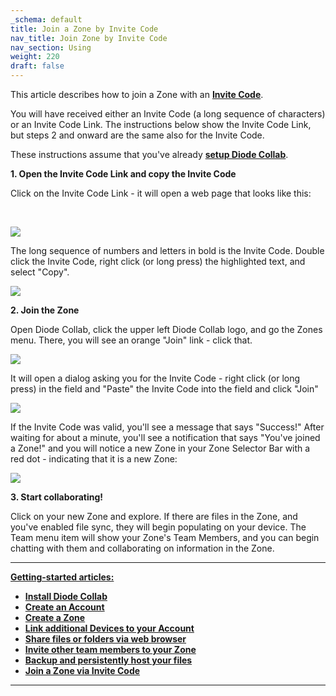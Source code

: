 ```yaml
---
_schema: default
title: Join a Zone by Invite Code
nav_title: Join Zone by Invite Code
nav_section: Using
weight: 220
draft: false
---
```

This article describes how to join a Zone with an <a href="https://app.docs.diode.io/docs/using/invite-codes/" target="_blank" rel="noopener"><strong>Invite Code</strong></a>.

You will have received either an Invite Code (a long sequence of characters) or an Invite Code Link. The instructions below show the Invite Code Link, but steps 2 and onward are the same also for the Invite Code.

These instructions assume that you've already <a href="https://app.docs.diode.io/docs/" target="_blank" rel="noopener"><strong>setup Diode Collab</strong></a>.

**1\. Open the Invite Code Link and copy the Invite Code**

Click on the Invite Code Link - it will open a web page that looks like this:

&nbsp;

![](https://files.helpdocs.io/qwk5dmv7m8/articles/uuj9ac8eqs/1650667986269/image.png)

The long sequence of numbers and letters in bold is the Invite Code. Double click the Invite Code, right click (or long press) the highlighted text, and select "Copy".

![](https://files.helpdocs.io/qwk5dmv7m8/articles/uuj9ac8eqs/1650668269716/image.png)

**2\. Join the Zone**

Open Diode Collab, click the upper left Diode Collab logo, and go the Zones menu. There, you will see an orange "Join" link - click that.

![](https://files.helpdocs.io/qwk5dmv7m8/articles/uuj9ac8eqs/1650668344829/image.png)

It will open a dialog asking you for the Invite Code - right click (or long press) in the field and "Paste" the Invite Code into the field and click "Join"

![](https://files.helpdocs.io/qwk5dmv7m8/articles/uuj9ac8eqs/1650668399029/image.png)

If the Invite Code was valid, you'll see a message that says "Success!" After waiting for about a minute, you'll see a notification that says "You've joined a Zone!" and you will notice a new Zone in your Zone Selector Bar with a red dot - indicating that it is a new Zone:

![](https://files.helpdocs.io/qwk5dmv7m8/articles/uuj9ac8eqs/1650668781280/image.png)

**3\. Start collaborating!**

Click on your new Zone and explore. If there are files in the Zone, and you've enabled file sync, they will begin populating on your device. The Team menu item will show your Zone's Team Members, and you can begin chatting with them and collaborating on information in the Zone.

---

**<u>Getting-started articles:</u>**

* <a href="https://app.docs.diode.io/docs/" target="_blank" rel="noopener"><strong>Install Diode Collab</strong></a>
* <a href="https://app.docs.diode.io/docs/using/getting-started/" target="_blank" rel="noopener"><strong>Create an Account</strong></a>
* <a href="https://app.docs.diode.io/docs/using/create-a-zone/" target="_blank" rel="noopener"><strong>Create a Zone</strong></a>
* <a href="https://app.docs.diode.io/docs/using/linked-devices/" target="_blank" rel="noopener"><strong>Link additional Devices to your Account</strong></a>
* <a href="https://app.docs.diode.io/docs/using/share-a-file-or-folder-via-web-browser/" target="_blank" rel="noopener"><strong>Share files or folders via web browser</strong></a>
* <a href="https://app.docs.diode.io/docs/using/add-a-team-member-or-additional-device/" target="_blank" rel="noopener"><strong>Invite other team members to your Zone</strong></a>
* <a href="https://app.docs.diode.io/docs/using/backup-your-confidential-files/" target="_blank" rel="noopener"><strong>Backup and persistently host your files</strong></a>
* <a href="https://app.docs.diode.io/docs/using/join-a-zone-by-invite-code/" target="_blank" rel="noopener"><strong>Join a Zone via Invite Code</strong></a>

---

&nbsp;